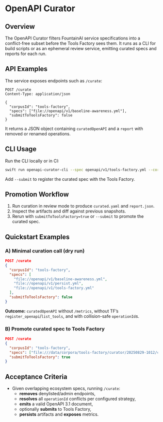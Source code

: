# OpenAPI Curator

## Overview
The OpenAPI Curator filters FountainAI service specifications into a conflict-free subset before the Tools Factory sees them. It runs as a CLI for build scripts or as an ephemeral review service, emitting curated specs and reports for each run.

## API Examples
The service exposes endpoints such as `/curate`:

```http
POST /curate
Content-Type: application/json

{
  "corpusId": "tools-factory",
  "specs": ["file://openapi/v1/baseline-awareness.yml"],
  "submitToToolsFactory": false
}
```

It returns a JSON object containing `curatedOpenAPI` and a `report` with removed or renamed operations.

## CLI Usage
Run the CLI locally or in CI:

```bash
swift run openapi-curator-cli --spec openapi/v1/tools-factory.yml --corpus tools-factory
```

Add `--submit` to register the curated spec with the Tools Factory.

## Promotion Workflow
1. Run curation in review mode to produce `curated.yaml` and `report.json`.
2. Inspect the artifacts and diff against previous snapshots.
3. Rerun with `submitToToolsFactory=true` or `--submit` to promote the curated spec.

## Quickstart Examples
### A) Minimal curation call (dry run)
```json
POST /curate
{
  "corpusId": "tools-factory",
  "specs": [
    "file://openapi/v1/baseline-awareness.yml",
    "file://openapi/v1/persist.yml",
    "file://openapi/v1/tools-factory.yml"
  ],
  "submitToToolsFactory": false
}
```
**Outcome:** `curatedOpenAPI` without `/metrics`, without TF’s `register_openapi`/`list_tools`, and with collision-safe `operationId`s.

### B) Promote curated spec to Tools Factory
```json
POST /curate
{
  "corpusId": "tools-factory",
  "specs": ["file:///data/corpora/tools-factory/curator/20250829-1012/curated.yaml"],
  "submitToToolsFactory": true
}
```

## Acceptance Criteria
* Given overlapping ecosystem specs, running `/curate`:
  * **removes** denylisted/admin endpoints,
  * **resolves** all `operationId` conflicts per configured strategy,
  * **emits** a valid OpenAPI 3.1 document,
  * optionally **submits** to Tools Factory,
  * **persists** artifacts and **exposes** metrics.
